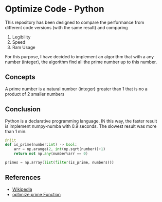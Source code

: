# Optimize Code - Python

This repository has been designed to compare the performance from different code versions (with the same result) and comparing

1. Legibility
2. Speed
3. Ram Usage

For this purpose, I have decided to implement an algorithm that with a any number (integer), the algorithm find all the prime number up to this number.

## Concepts

A prime number is a natural number (integer) greater than 1 that is no a product of 2 smaller numbers


## Conclusion

Python is a declarative programming language. IN this way, the faster result is implement numpy-numba with 0.9 seconds. The slowest result was more than 1 min.

```python
@njit
def is_prime(number:int) -> bool:
    arr = np.arange(2, int(np.sqrt(number))+1)
    return not np.any(number%arr == 0)

primes = np.array(list(filter(is_prime, numbers)))
```



## References
- [Wikipedia](https://en.wikipedia.org/wiki/Prime_number)
- [optimize prime Function](https://geekflare.com/prime-number-in-python/)